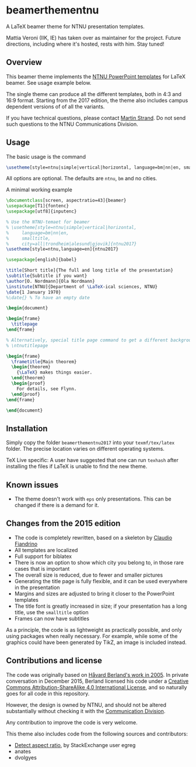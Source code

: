# beamerthementnu
A LaTeX beamer theme for NTNU presentation templates.

Mattia Veroni (IIK, IE) has taken over as maintainer for the project. 
Future directions, including where it's hosted, rests with him. Stay tuned!


## Overview

This beamer theme implements the [NTNU PowerPoint templates](https://innsida.ntnu.no/wiki/-/wiki/Norsk/Lage+presentasjon) 
for LaTeX beamer. See usage example below.

The single theme can produce all the different templates, both in 4:3
and 16:9 format. Starting from the 2017 edition, the theme also includes
campus dependent versions of of all the variants.

If you have technical questions, please contact [Martin Strand](https://www.ntnu.edu/employees/martin.strand). 
Do not send such questions to the NTNU Communications Division.


## Usage

The basic usage is the command

```latex
\usetheme[style=ntnu|simple|vertical|horizontal, language=bm|nn|en, smalltitle, city=all|trondheim|alesund|gjovik]{ntnu2017}
```

All options are optional. The defaults are `ntnu`, `bm` and no cities.

A minimal working example

```latex
\documentclass[screen, aspectratio=43]{beamer}
\usepackage[T1]{fontenc}
\usepackage[utf8]{inputenc}

% Use the NTNU-temaet for beamer 
% \usetheme[style=ntnu|simple|vertical|horizontal, 
%     language=bm|nn|en, 
%     smalltitle, 
%     city=all|trondheim|alesund|gjovik]{ntnu2017}
\usetheme[style=ntnu,language=en]{ntnu2017}

\usepackage[english]{babel}

\title[Short title]{The full and long title of the presentation}
\subtitle{Subtitle if you want}
\author[O. Nordmann]{Ola Nordmann}
\institute[NTNU]{Department of \LaTeX-ical sciences, NTNU}
\date{1 January 1970}
%\date{} % To have an empty date

\begin{document}

\begin{frame}
  \titlepage
\end{frame}

% Alternatively, special title page command to get a different background
% \ntnutitlepage

\begin{frame}
  \frametitle{Main theorem}
  \begin{theorem}
    {\LaTeX} makes things easier.
  \end{theorem}
  \begin{proof}
    For details, see Flynn.
  \end{proof}
\end{frame}

\end{document}
```


## Installation

Simply copy the folder `beamerthementnu2017` into your `texmf/tex/latex` folder. 
The precise location varies on different operating systems. 

TeX Live specific: A user have suggested that one can run `texhash` after 
installing the files if LaTeX is unable to find the new theme.


## Known issues

 - The theme doesn't work with `eps` only presentations. This can be changed if there is a demand for it.

## Changes from the 2015 edition

 - The code is completely rewritten, based on a skeleton by [Claudio Fiandrino](https://tex.stackexchange.com/questions/146529/design-a-custom-beamer-theme-from-scratch)
 - All templates are localized
 - Full support for biblatex
 - There is now an option to show which city you belong to, in those rare cases that is important
 - The overall size is reduced, due to fewer and smaller pictures
 - Generating the title page is fully flexible, and it can be used everywhere in the presentation
 - Margins and sizes are adjusted to bring it closer to the PowerPoint templates
 - The title font is greatly increased in size; if your presentation has a long title, use the `smalltitle` option
 - Frames can now have subtitles
 
As a principle, the code is as lightweight as practically possible, and
only using packages when really necessary. For example, while some of
the graphics could have been generated by TikZ, an image is included
instead.


## Contributions and license

The code was originally based on [Håvard Berland's work in 2005](http://www.pvv.ntnu.no/~berland/ntnubeamer/). In private conversation
in December 2015, Berland licensed his code under a [Creative Commons 
Attribution-ShareAlike 4.0 International License](http://creativecommons.org/licenses/by-sa/4.0/), and so naturally goes 
for all code in this repository.

However, the design is owned by NTNU, and should not be altered 
substantially without checking it with the [Communication Division](https://www.ntnu.no/adm/komm).

Any contribution to improve the code is very welcome.

This theme also includes code from the following sources and contributors:
 - [Detect aspect ratio](http://tex.stackexchange.com/questions/123106/detect-aspect-ratio-in-beamer), by StackExchange user egreg
 - anates
 - dvolgyes
